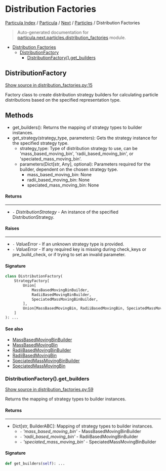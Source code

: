 # Distribution Factories

[Particula Index](../../../README.md#particula-index) / [Particula](../../index.md#particula) / [Next](../index.md#next) / [Particles](./index.md#particles) / Distribution Factories

> Auto-generated documentation for [particula.next.particles.distribution_factories](../../../../particula/next/particles/distribution_factories.py) module.

- [Distribution Factories](#distribution-factories)
  - [DistributionFactory](#distributionfactory)
    - [DistributionFactory().get_builders](#distributionfactory()get_builders)

## DistributionFactory

[Show source in distribution_factories.py:15](../../../../particula/next/particles/distribution_factories.py#L15)

Factory class to create distribution strategy builders for
calculating particle distributions based on the specified
representation type.

Methods
-------
- get_builders(): Returns the mapping of strategy types to builder
instances.
- get_strategy(strategy_type, parameters): Gets the strategy instance
for the specified strategy type.
    - strategy_type: Type of distribution strategy to use, can be
    'mass_based_moving_bin', 'radii_based_moving_bin', or
    'speciated_mass_moving_bin'.
    - parameters(Dict[str, Any], optional): Parameters required for the
    builder, dependent on the chosen strategy type.
        - mass_based_moving_bin: None
        - radii_based_moving_bin: None
        - speciated_mass_moving_bin: None

#### Returns

--------
- `-` *DistributionStrategy* - An instance of the specified DistributionStrategy.

#### Raises

-------
- `-` *ValueError* - If an unknown strategy type is provided.
- `-` *ValueError* - If any required key is missing during check_keys or
    pre_build_check, or if trying to set an invalid parameter.

#### Signature

```python
class DistributionFactory(
    StrategyFactory[
        Union[
            MassBasedMovingBinBuilder,
            RadiiBasedMovingBinBuilder,
            SpeciatedMassMovingBinBuilder,
        ],
        Union[MassBasedMovingBin, RadiiBasedMovingBin, SpeciatedMassMovingBin],
    ]
): ...
```

#### See also

- [MassBasedMovingBinBuilder](./distribution_builders.md#massbasedmovingbinbuilder)
- [MassBasedMovingBin](./distribution_strategies.md#massbasedmovingbin)
- [RadiiBasedMovingBinBuilder](./distribution_builders.md#radiibasedmovingbinbuilder)
- [RadiiBasedMovingBin](./distribution_strategies.md#radiibasedmovingbin)
- [SpeciatedMassMovingBinBuilder](./distribution_builders.md#speciatedmassmovingbinbuilder)
- [SpeciatedMassMovingBin](./distribution_strategies.md#speciatedmassmovingbin)

### DistributionFactory().get_builders

[Show source in distribution_factories.py:59](../../../../particula/next/particles/distribution_factories.py#L59)

Returns the mapping of strategy types to builder instances.

#### Returns

--------
- Dict[str, BuilderABC]: Mapping of strategy types to builder
instances.
    - `-` *'mass_based_moving_bin'* - MassBasedMovingBinBuilder
    - `-` *'radii_based_moving_bin'* - RadiiBasedMovingBinBuilder
    - `-` *'speciated_mass_moving_bin'* - SpeciatedMassMovingBinBuilder

#### Signature

```python
def get_builders(self): ...
```